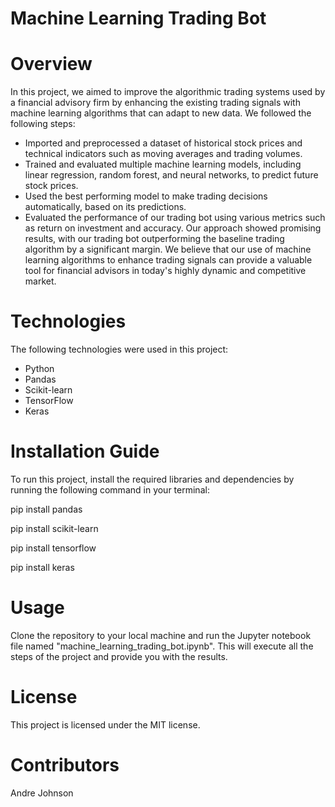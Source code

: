 # Machine Learning Trading Bot

# Overview
In this project, we aimed to improve the algorithmic trading systems used by a financial advisory firm by enhancing the existing trading signals with machine learning algorithms that can adapt to new data. We followed the following steps:
* Imported and preprocessed a dataset of historical stock prices and technical indicators such as moving averages and trading volumes.
* Trained and evaluated multiple machine learning models, including linear regression, random forest, and neural networks, to predict future stock prices.
* Used the best performing model to make trading decisions automatically, based on its predictions.
* Evaluated the performance of our trading bot using various metrics such as return on investment and accuracy.
Our approach showed promising results, with our trading bot outperforming the baseline trading algorithm by a significant margin. We believe that our use of machine learning algorithms to enhance trading signals can provide a valuable tool for financial advisors in today's highly dynamic and competitive market.

# Technologies
The following technologies were used in this project:
* Python
* Pandas
* Scikit-learn
* TensorFlow
* Keras

# Installation Guide
To run this project, install the required libraries and dependencies by running the following command in your terminal:

pip install pandas 

pip install scikit-learn 

pip install tensorflow

pip install keras

# Usage
Clone the repository to your local machine and run the Jupyter notebook file named "machine_learning_trading_bot.ipynb". This will execute all the steps of the project and provide you with the results.

# License
This project is licensed under the MIT license.

# Contributors
 Andre Johnson

